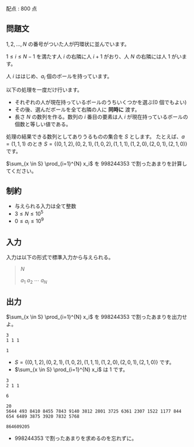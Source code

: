 配点 : $800$ 点

## 問題文

$1, 2, \ldots, N$ の番号がついた人が円環状に並んでいます。

$1 \leq i \leq N-1$ を満たす人 $i$ の右隣に人 $i+1$ がおり、人 $N$ の右隣には人 $1$ がいます。

人 $i$ ははじめ、$a_i$ 個のボールを持っています。

以下の処理を一度だけ行います。

- それぞれの人が現在持っているボールのうちいくつかを選ぶ($0$ 個でもよい)
- その後、選んだボールを全て右隣の人に **同時に** 渡す。
- 長さ $N$ の数列を作る。数列の $i$ 番目の要素は人 $i$ が現在持っているボールの個数と等しい値である。

処理の結果できる数列としてありうるものの集合を $S$ とします。
たとえば、$a=(1,1,1)$ のとき $S= \{(0,1,2),(0,2,1),(1,0,2),(1,1,1),(1,2,0),(2,0,1),(2,1,0) \}$ です。

$\sum_{x \in S} \prod_{i=1}^{N} x_i$ を $998244353$ で割ったあまりを計算してください。

## 制約

- 与えられる入力は全て整数
- $3 \leq N \leq 10^5$
- $0 \leq a_i \leq 10^9$

## 入力

入力は以下の形式で標準入力から与えられる。

> $N$
> 
> $a_{1}$ $a_{2}$ $\cdots$ $a_{N}$

## 出力

$\sum_{x \in S} \prod_{i=1}^{N} x_i$ を $998244353$ で割ったあまりを出力せよ。

```input1
3
1 1 1
```

```output1
1
```

- $S= \{(0,1,2),(0,2,1),(1,0,2),(1,1,1),(1,2,0),(2,0,1),(2,1,0) \}$ です。
- $\sum_{x \in S} \prod_{i=1}^{N} x_i$ は $1$ です。

```input2
3
2 1 1
```

```output2
6
```

```input3
20
5644 493 8410 8455 7843 9140 3812 2801 3725 6361 2307 1522 1177 844 654 6489 3875 3920 7832 5768
```

```output3
864609205
```

- $998244353$ で割ったあまりを求めるのを忘れずに。